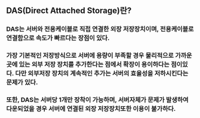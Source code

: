 ## DAS(Direct Attached Storage)란?
### DAS는 서버와 전용케이블로 직접 연결한 외장 저장장치이며, 전용케이블로 연결함으로 속도가 빠르다는 장점이 있다.
### 가장 기본적인 저장방식으로 서버에 용량이 부족할 경우 물리적으로 가까운 곳에 있는 외부 저장 장치를 추가한다는 점에서 확장이 용이하다는 점이있다. 다만 외부저장 장치의 계속적인 추가는 서버의 효율성을 저하시킨다는 문제가 있다.
### 또한, DAS는 서버당 1개만 장착이 가능하며, 서버자체가 문제가 발생하여 다운되었을 경우 서버에 연결된 외장 저장장치또한 이용이 불가하다.
